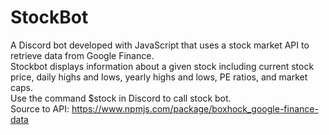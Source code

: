 # StockBot
A Discord bot developed with JavaScript that uses a stock market API to retrieve data from Google Finance.\
Stockbot displays information about a given stock including current stock price, daily highs and lows, yearly highs and lows, PE ratios, and market caps.\
Use the command $stock <stock-symbol-here> in Discord to call stock bot.\
Source to API: https://www.npmjs.com/package/boxhock_google-finance-data

